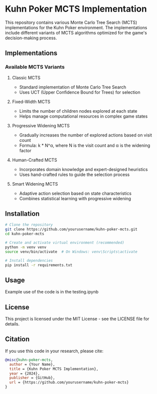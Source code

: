 # Kuhn Poker MCTS Implementation

This repository contains various Monte Carlo Tree Search (MCTS) implementations for the Kuhn Poker environment. The implementations include different variants of MCTS algorithms optimized for the game's decision-making process.

## Implementations

### Available MCTS Variants
1. Classic MCTS
   - Standard implementation of Monte Carlo Tree Search
   - Uses UCT (Upper Confidence Bound for Trees) for selection

2. Fixed-Width MCTS
   - Limits the number of children nodes explored at each state
   - Helps manage computational resources in complex game states

3. Progressive Widening MCTS
   - Gradually increases the number of explored actions based on visit count
   - Formula: k * N^α, where N is the visit count and α is the widening factor

4. Human-Crafted MCTS
   - Incorporates domain knowledge and expert-designed heuristics
   - Uses hand-crafted rules to guide the selection process

5. Smart Widening MCTS
   - Adaptive action selection based on state characteristics
   - Combines statistical learning with progressive widening

## Installation

```bash
# Clone the repository
git clone https://github.com/yourusername/kuhn-poker-mcts.git
cd kuhn-poker-mcts

# Create and activate virtual environment (recommended)
python -m venv venv
source venv/bin/activate  # On Windows: venv\Scripts\activate

# Install dependencies
pip install -r requirements.txt
```

## Usage

Example use of the code is in the testing.ipynb

## License

This project is licensed under the MIT License - see the LICENSE file for details.

## Citation

If you use this code in your research, please cite:

```bibtex
@misc{kuhn-poker-mcts,
  author = {Your Name},
  title = {Kuhn Poker MCTS Implementation},
  year = {2024},
  publisher = {GitHub},
  url = {https://github.com/yourusername/kuhn-poker-mcts}
}
```
